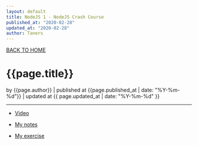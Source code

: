 ```yaml
---
layout: default
title: NodeJS 1 - NodeJS Crash Course
published_at: "2020-02-28"
updated_at: "2020-02-28"
author: Taners
---
```


[BACK TO HOME](https://tane-rs.github.io)

# {{page.title}}

by {{page.author}} |
published at {{page.published_at | date: "%Y-%m-%d"}} |
updated at {{ page.updated_at | date: "%Y-%m-%d" }}

---

-  [Video](https://www.youtube.com/watch?v=L72fhGm1tfE)

- [My notes](https://github.com/tane-rs/Express_Crash_Course/blob/master/notes.md)

- [My exercise](https://github.com/tane-rs/Express_Crash_Course)